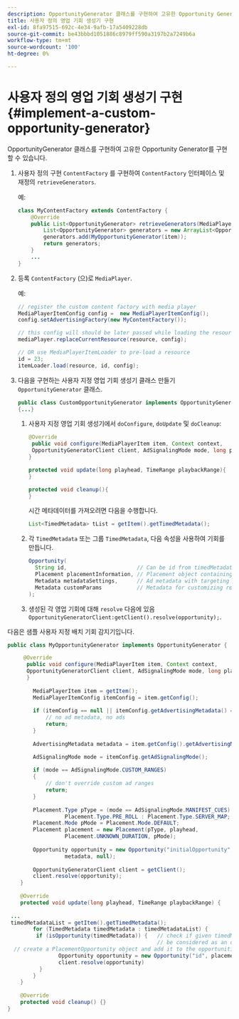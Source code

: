 ```yaml
---
description: OpportunityGenerator 클래스를 구현하여 고유한 Opportunity Generator를 구현할 수 있습니다.
title: 사용자 정의 영업 기회 생성기 구현
exl-id: 8fa97515-692c-4e34-9afb-17a5409228db
source-git-commit: be43bbbd1051886c8979ff590a3197b2a7249b6a
workflow-type: tm+mt
source-wordcount: '100'
ht-degree: 0%

---
```


# 사용자 정의 영업 기회 생성기 구현 {#implement-a-custom-opportunity-generator}

OpportunityGenerator 클래스를 구현하여 고유한 Opportunity Generator를 구현할 수 있습니다.

1. 사용자 정의 구현 `ContentFactory` 를 구현하여 `ContentFactory` 인터페이스 및 재정의 `retrieveGenerators`.

   예:

   ```java
   class MyContentFactory extends ContentFactory { 
       @Override 
       public List<OpportunityGenerator> retrieveGenerators(MediaPlayerItem item) { 
           List<OpportunityGenerator> generators = new ArrayList<OpportunityGenerator>(); 
           generators.add(MyOpportunityGenerator(item)); 
           return generators; 
       } 
       ... 
   }
   ```

1. 등록 `ContentFactory` (으)로 `MediaPlayer`.

   예:

   ```java
   // register the custom content factory with media player 
   MediaPlayerItemConfig config =  new MediaPlayerItemConfig(); 
   config.setAdvertisingFactory(new MyContentFactory()); 
   
   // this config will should be later passed while loading the resource 
   mediaPlayer.replaceCurrentResource(resource, config); 
   
   // OR use MediaPlayerItemLoader to pre-load a resource 
   id = 23; 
   itemLoader.load(resource, id, config);
   ```

1. 다음을 구현하는 사용자 지정 영업 기회 생성기 클래스 만들기 `OpportunityGenerator` 클래스.

   ```java
   public class CustomOpportunityGenerator implements OpportunityGenerator  
   {...}
   ```

   1. 사용자 지정 영업 기회 생성기에서 `doConfigure`, `doUpdate` 및 `doCleanup`:

      ```java
      @Override 
       public void configure(MediaPlayerItem item, Context context,  
       OpportunityGeneratorClient client, AdSignalingMode mode, long playhead, TimeRange playbackRange) { 
      } 
      
      protected void update(long playhead, TimeRange playbackRange){ 
      } 
      
      protected void cleanup(){ 
      }
      ```

      시간 메타데이터를 가져오려면 다음을 수행합니다.

      ```java
      List<TimedMetadata> tList = getItem().getTimedMetadata(); 
      ```

   1. 각 `TimedMetadata` 또는 그룹 `TimedMetadata`, 다음 속성을 사용하여 기회를 만듭니다.

      ```java
      Opportunity( 
        String id,                      // Can be id from timedMetadata  
        Placement placementInformation, // Placement object containing Type, time, duration 
        Metadata metadataSettings,      // Ad metadata with targeting params sent to the ad provider 
        Metadata customParams           // Metadata for customizing resolving and/or tracking process. 
      ); 
      ```

   1. 생성된 각 영업 기회에 대해 `resolve` 다음에 있음 `OpportunityGeneratorClient:getClient().resolve(opportunity);`.

<!--<a id="example_7A46377EBE79458E87423EB95D0568D4"></a>-->

다음은 샘플 사용자 지정 배치 기회 감지기입니다.

```java
public class MyOpportunityGenerator implements OpportunityGenerator {

     @Override 
      public void configure(MediaPlayerItem item, Context context,  
      OpportunityGeneratorClient client, AdSignalingMode mode, long playhead, TimeRange playbackRange) { 
      } 
 
        MediaPlayerItem item = getItem(); 
        MediaPlayerItemConfig itemConfig = item.getConfig(); 
 
        if (itemConfig == null || itemConfig.getAdvertisingMetadata() == null) { 
            // no ad metadata, no ads 
            return; 
        } 
 
        AdvertisingMetadata metadata = item.getConfig().getAdvertisingMetadata();

        AdSignalingMode mode = itemConfig.getAdSignalingMode(); 
 
        if (mode == AdSignalingMode.CUSTOM_RANGES) 
        { 
            // don't override custom ad ranges 
            return; 
        } 
 
        Placement.Type pType = (mode == AdSignalingMode.MANIFEST_CUES) ?  
                  Placement.Type.PRE_ROLL : Placement.Type.SERVER_MAP; 
        Placement.Mode pMode = Placement.Mode.DEFAULT; 
        Placement placement = new Placement(pType, playhead,  
                  Placement.UNKNOWN_DURATION, pMode); 
 
        Opportunity opportunity = new Opportunity("initialOpportunity", placement,  
                  metadata, null); 
 
        OpportunityGeneratorClient client = getClient(); 
        client.resolve(opportunity); 
    } 
 
    @Override 
    protected void update(long playhead, TimeRange playbackRange) { 
 
 ... 
 timedMetadataList = getItem().getTimedMetadata(); 
        for (TimedMetadata timedMetadata : timedMetadataList) { 
         if (isOpportunity(timedMetadata)) {   // check if given timedMetadata should  
                                               // be considered as an opportunity 
  // create a PlacementOpportunity object and add it to the opportunities list 
                Opportunity opportunity = new Opportunity("id", placement, metadata, null); 
                client.resolve(opportunity) 
          } 
        } 
    } 
 
    @Override 
    protected void cleanup() {} 
}
```
